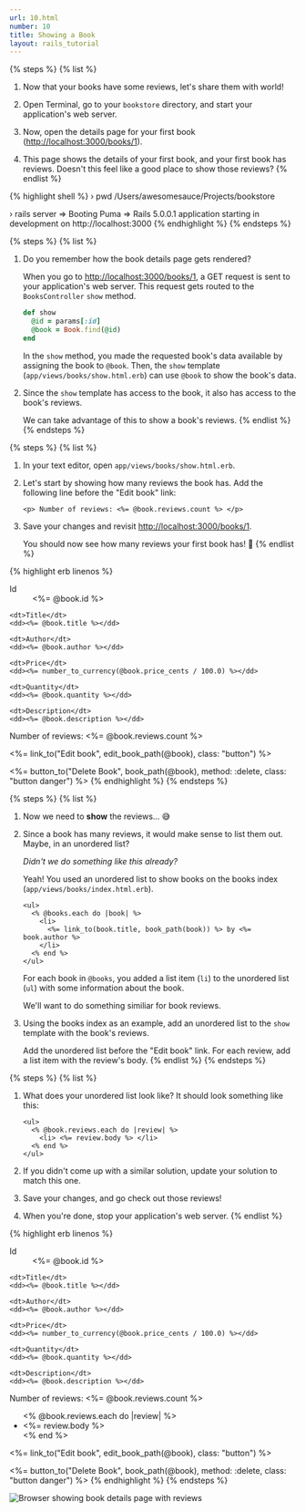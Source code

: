 ```yaml
---
url: 10.html
number: 10
title: Showing a Book
layout: rails_tutorial
---
```


{% steps %}
{% list %}
  1.  Now that your books have some reviews, let's share them with world!

  1.  Open Terminal, go to your `bookstore` directory, and start your application's web server.

  1.  Now, open the details page for your first book ([http://localhost:3000/books/1](http://localhost:3000/books/1)).

  1.  This page shows the details of your first book, and your first book has reviews. Doesn't this feel like a good place to show those reviews?
{% endlist %}

{% highlight shell %}
  › pwd
  /Users/awesomesauce/Projects/bookstore

  › rails server
  => Booting Puma
  => Rails 5.0.0.1 application starting in development on http://localhost:3000
{% endhighlight %}
{% endsteps %}

{% steps %}
{% list %}
  1.  Do you remember how the book details page gets rendered?

      When you go to [http://localhost:3000/books/1](http://localhost:3000/books/1), a GET request is sent to your application's web server. This request gets routed to the `BooksController` `show` method.

      ```ruby
      def show
        @id = params[:id]
        @book = Book.find(@id)
      end
      ```

      In the `show` method, you made the requested book's data available by assigning the book to `@book`. Then, the `show` template (`app/views/books/show.html.erb`) can use `@book` to show the book's data.

  1.  Since the `show` template has access to the book, it also has access to the book's reviews.

      We can take advantage of this to show a book's reviews.
{% endlist %}
{% endsteps %}

{% steps %}
{% list %}
  1.  In your text editor, open `app/views/books/show.html.erb`.

  1.  Let's start by showing how many reviews the book has. Add the following line before the "Edit book" link:

      ```erb
      <p> Number of reviews: <%= @book.reviews.count %> </p>
      ```

  1.  Save your changes and revisit [http://localhost:3000/books/1](http://localhost:3000/books/1).

      You should now see how many reviews your first book has! 🎉
{% endlist %}

{% highlight erb linenos %}
  <dl>
    <dt>Id</dt>
    <dd><%= @book.id %></dd>

    <dt>Title</dt>
    <dd><%= @book.title %></dd>

    <dt>Author</dt>
    <dd><%= @book.author %></dd>

    <dt>Price</dt>
    <dd><%= number_to_currency(@book.price_cents / 100.0) %></dd>

    <dt>Quantity</dt>
    <dd><%= @book.quantity %></dd>

    <dt>Description</dt>
    <dd><%= @book.description %></dd>
  </dl>

  <p> Number of reviews: <%= @book.reviews.count %> </p>

  <%= link_to("Edit book", edit_book_path(@book), class: "button") %>

  <%= button_to("Delete Book", book_path(@book), method: :delete, class: "button danger") %>
{% endhighlight %}
{% endsteps %}

{% steps %}
{% list %}
  1.  Now we need to **show** the reviews... 😅

  1.  Since a book has many reviews, it would make sense to list them out. Maybe, in an unordered list?

      *Didn't we do something like this already?*

      Yeah! You used an unordered list to show books on the books index (`app/views/books/index.html.erb`).

      ```erb
      <ul>
        <% @books.each do |book| %>
          <li>
            <%= link_to(book.title, book_path(book)) %> by <%= book.author %>
          </li>
        <% end %>
      </ul>
      ```

      For each book in `@books`, you added a list item (`li`) to the unordered list (`ul`) with some information about the book.

      We'll want to do something similiar for book reviews.

  1.  Using the books index as an example, add an unordered list to the `show` template with the book's reviews.

      Add the unordered list before the "Edit book" link. For each review, add a list item with the review's body.
{% endlist %}
{% endsteps %}

{% steps %}
{% list %}
  1.  What does your unordered list look like? It should look something like this:

      ```erb
      <ul>
        <% @book.reviews.each do |review| %>
          <li> <%= review.body %> </li>
        <% end %>
      </ul>
      ```

  1.  If you didn't come up with a similar solution, update your solution to match this one.

  1.  Save your changes, and go check out those reviews!

  1.  When you're done, stop your application's web server.
{% endlist %}

{% highlight erb linenos %}
  <dl>
    <dt>Id</dt>
    <dd><%= @book.id %></dd>

    <dt>Title</dt>
    <dd><%= @book.title %></dd>

    <dt>Author</dt>
    <dd><%= @book.author %></dd>

    <dt>Price</dt>
    <dd><%= number_to_currency(@book.price_cents / 100.0) %></dd>

    <dt>Quantity</dt>
    <dd><%= @book.quantity %></dd>

    <dt>Description</dt>
    <dd><%= @book.description %></dd>
  </dl>

  <p> Number of reviews: <%= @book.reviews.count %> </p>

  <ul>
    <% @book.reviews.each do |review| %>
      <li> <%= review.body %> </li>
    <% end %>
  </ul>

  <%= link_to("Edit book", edit_book_path(@book), class: "button") %>

  <%= button_to("Delete Book", book_path(@book), method: :delete, class: "button danger") %>
{% endhighlight %}
{% endsteps %}

![Browser showing book details page with reviews](screenshot.jpg)

